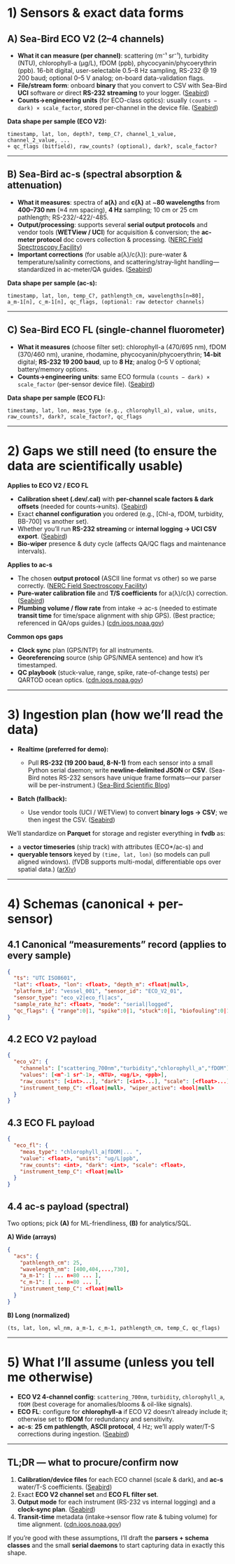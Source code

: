 # 1) Sensors & exact data forms

## A) Sea-Bird **ECO V2 (2–4 channels)**

- **What it can measure (per channel)**: scattering (m⁻¹ sr⁻¹), turbidity (NTU), chlorophyll-a (µg/L), fDOM (ppb), phycocyanin/phycoerythrin (ppb). 16-bit digital, user-selectable 0.5–8 Hz sampling, RS-232 @ 19 200 baud; optional 0–5 V analog; on-board data-validation flags.
- **File/stream form**: onboard **binary** that you convert to CSV with Sea-Bird **UCI** software _or_ direct **RS-232 streaming** to your logger. ([Seabird][1])
- **Counts→engineering units** (for ECO-class optics): usually `(counts − dark) × scale_factor`, stored per-channel in the device file. ([Seabird][2])

**Data shape per sample (ECO V2):**

```text
timestamp, lat, lon, depth?, temp_C?, channel_1_value, channel_2_value, ...
+ qc_flags (bitfield), raw_counts? (optional), dark?, scale_factor?
```

---

## B) Sea-Bird **ac-s** (spectral absorption & attenuation)

- **What it measures**: spectra of **a(λ)** and **c(λ)** at ~**80 wavelengths** from **400–730 nm** (≈4 nm spacing), **4 Hz** sampling; 10 cm or 25 cm pathlength; RS-232/-422/-485.
- **Output/processing**: supports several **serial output protocols** and vendor tools (**WETView / UCI**) for acquisition & conversion; the **ac-meter protocol** doc covers collection & processing. ([NERC Field Spectroscopy Facility][3])
- **Important corrections** (for usable a(λ)/c(λ)): pure-water & temperature/salinity corrections, and scattering/stray-light handling—standardized in ac-meter/QA guides. ([Seabird][4])

**Data shape per sample (ac-s):**

```text
timestamp, lat, lon, temp_C?, pathlength_cm, wavelengths[n≈80],
a_m-1[n], c_m-1[n], qc_flags, (optional: raw detector channels)
```

---

## C) Sea-Bird **ECO FL** (single-channel fluorometer)

- **What it measures** (choose filter set): chlorophyll-a (470/695 nm), fDOM (370/460 nm), uranine, rhodamine, phycocyanin/phycoerythrin; **14-bit** digital; **RS-232 19 200 baud**, up to **8 Hz**; analog 0–5 V optional; battery/memory options.
- **Counts→engineering units**: same ECO formula `(counts − dark) × scale_factor` (per-sensor device file). ([Seabird][2])

**Data shape per sample (ECO FL):**

```text
timestamp, lat, lon, meas_type (e.g., chlorophyll_a), value, units,
raw_counts?, dark?, scale_factor?, qc_flags
```

---

# 2) Gaps we still need (to ensure the data are scientifically usable)

**Applies to ECO V2 / ECO FL**

- **Calibration sheet (.dev/.cal)** with **per-channel scale factors & dark offsets** (needed for counts→units). ([Seabird][2])
- Exact **channel configuration** you ordered (e.g., [Chl-a, fDOM, turbidity, BB-700] vs another set).
- Whether you’ll run **RS-232 streaming** or **internal logging → UCI CSV export**. ([Seabird][1])
- **Bio-wiper** presence & duty cycle (affects QA/QC flags and maintenance intervals).

**Applies to ac-s**

- The chosen **output protocol** (ASCII line format vs other) so we parse correctly. ([NERC Field Spectroscopy Facility][3])
- **Pure-water calibration file** and **T/S coefficients** for a(λ)/c(λ) correction. ([Seabird][4])
- **Plumbing volume / flow rate** from intake → ac-s (needed to estimate **transit time** for time/space alignment with ship GPS). (Best practice; referenced in QA/ops guides.) ([cdn.ioos.noaa.gov][5])

**Common ops gaps**

- **Clock sync** plan (GPS/NTP) for all instruments.
- **Georeferencing** source (ship GPS/NMEA sentence) and how it’s timestamped.
- **QC playbook** (stuck-value, range, spike, rate-of-change tests) per QARTOD ocean optics. ([cdn.ioos.noaa.gov][5])

---

# 3) Ingestion plan (how we’ll read the data)

- **Realtime (preferred for demo):**

  - Pull **RS-232 (19 200 baud, 8-N-1)** from each sensor into a small Python serial daemon; write **newline-delimited JSON** or **CSV**. (Sea-Bird notes RS-232 sensors have unique frame formats—our parser will be per-instrument.) ([Sea-Bird Scientific Blog][6])

- **Batch (fallback):**

  - Use vendor tools (UCI / WETView) to convert **binary logs → CSV**; we then ingest the CSV. ([Seabird][1])

We’ll standardize on **Parquet** for storage and register everything in **fvdb** as:

- a **vector timeseries** (ship track) with attributes (ECO\*/ac-s) and
- **queryable tensors** keyed by `(time, lat, lon)` (so models can pull aligned windows). (fVDB supports multi-modal, differentiable ops over spatial data.) ([arXiv][7])

---

# 4) Schemas (canonical + per-sensor)

## 4.1 Canonical “measurements” record (applies to every sample)

```json
{
  "ts": "UTC ISO8601",
  "lat": <float>, "lon": <float>, "depth_m": <float|null>,
  "platform_id": "vessel_001", "sensor_id": "ECO_V2_01",
  "sensor_type": "eco_v2|eco_fl|acs",
  "sample_rate_hz": <float>, "mode": "serial|logged",
  "qc_flags": { "range":0|1, "spike":0|1, "stuck":0|1, "biofouling":0|1 }
}
```

## 4.2 ECO V2 payload

```json
{
  "eco_v2": {
    "channels": ["scattering_700nm","turbidity","chlorophyll_a","fDOM"],
    "values": [<m^-1 sr^-1>, <NTU>, <ug/L>, <ppb>],
    "raw_counts": [<int>...], "dark": [<int>...], "scale": [<float>...],
    "instrument_temp_C": <float|null>, "wiper_active": <bool|null>
  }
}
```

## 4.3 ECO FL payload

```json
{
  "eco_fl": {
    "meas_type": "chlorophyll_a|fDOM|... ",
    "value": <float>, "units": "ug/L|ppb",
    "raw_counts": <int>, "dark": <int>, "scale": <float>,
    "instrument_temp_C": <float|null>
  }
}
```

## 4.4 ac-s payload (spectral)

Two options; pick **(A)** for ML-friendliness, **(B)** for analytics/SQL.

**A) Wide (arrays)**

```json
{
  "acs": {
    "pathlength_cm": 25,
    "wavelength_nm": [400,404,...,730],
    "a_m-1": [ ... n≈80 ... ],
    "c_m-1": [ ... n≈80 ... ],
    "instrument_temp_C": <float|null>
  }
}
```

**B) Long (normalized)**

```
(ts, lat, lon, wl_nm, a_m-1, c_m-1, pathlength_cm, temp_C, qc_flags)
```

---

# 5) What I’ll assume (unless you tell me otherwise)

- **ECO V2 4-channel config**: `scattering_700nm`, `turbidity`, `chlorophyll_a`, `fDOM` (best coverage for anomalies/blooms & oil-like signals).
- **ECO FL**: configure for **chlorophyll-a** if ECO V2 doesn’t already include it; otherwise set to **fDOM** for redundancy and sensitivity.
- **ac-s**: **25 cm pathlength**, **ASCII protocol**, 4 Hz; we’ll apply water/T-S corrections during ingestion. ([Seabird][4])

---

## TL;DR — what to procure/confirm now

1. **Calibration/device files** for each ECO channel (scale & dark), and **ac-s** water/T-S coefficients. ([Seabird][2])
2. Exact **ECO V2 channel set** and **ECO FL filter set**.
3. **Output mode** for each instrument (RS-232 vs internal logging) and a **clock-sync plan**. ([Seabird][1])
4. **Transit-time** metadata (intake→sensor flow rate & tubing volume) for time alignment. ([cdn.ioos.noaa.gov][5])

If you’re good with these assumptions, I’ll draft the **parsers + schema classes** and the small **serial daemons** to start capturing data in exactly this shape.

[1]: https://www.seabird.com/asset-get.download.jsa?id=70469884051&utm_source=chatgpt.com "User manual ECO V2"
[2]: https://www.seabird.com/asset-get.download.jsa?id=69833855317&utm_source=chatgpt.com "User manual ECO fluorometers and scattering sensors"
[3]: https://fsf.nerc.ac.uk/assets/documents/AC-S/WET%20Labs%20AC-S%20User%20Guide%20Rev%20M.pdf?utm_source=chatgpt.com "Spectral Absorption and Attenuation Sensor"
[4]: https://www.seabird.com/asset-get.download.jsa?id=69833849025&utm_source=chatgpt.com "ac Meter Protocol Document"
[5]: https://cdn.ioos.noaa.gov/media/2017/12/qartod_ocean_optics_manual.pdf?utm_source=chatgpt.com "Manual for - Real-Time Quality Control of Ocean Optics Data"
[6]: https://blog.seabird.com/rs232-integration/?utm_source=chatgpt.com "RS-232 Sensor Integration Guide"
[7]: https://arxiv.org/abs/2407.01781?utm_source=chatgpt.com "fVDB: A Deep-Learning Framework for Sparse, Large ..."
